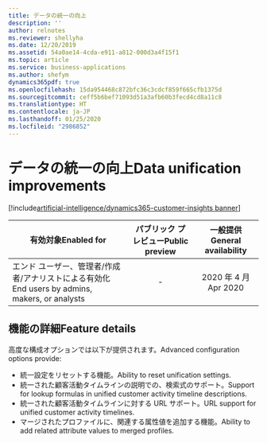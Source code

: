 ```yaml
---
title: データの統一の向上
description: ''
author: relnotes
ms.reviewer: shellyha
ms.date: 12/20/2019
ms.assetid: 54a0ae14-4cda-e911-a812-000d3a4f15f1
ms.topic: article
ms.service: business-applications
ms.author: shefym
dynamics365pdf: true
ms.openlocfilehash: 15da954468c872bfc36c3cdcf859f665cfb1375d
ms.sourcegitcommit: ceff5b6bef71093d51a3afb60b3fecd4cd8a11c8
ms.translationtype: HT
ms.contentlocale: ja-JP
ms.lasthandoff: 01/25/2020
ms.locfileid: "2986852"
---
```

# <a name="data-unification-improvements"></a><span data-ttu-id="00208-102">データの統一の向上</span><span class="sxs-lookup"><span data-stu-id="00208-102">Data unification improvements</span></span>
[!include[artificial-intelligence/dynamics365-customer-insights banner](../includes/artificial-intelligence/dynamics365-customer-insights.md)]

| <span data-ttu-id="00208-103">有効対象</span><span class="sxs-lookup"><span data-stu-id="00208-103">Enabled for</span></span>    |  <span data-ttu-id="00208-104">パブリック プレビュー</span><span class="sxs-lookup"><span data-stu-id="00208-104">Public preview</span></span> | <span data-ttu-id="00208-105">一般提供</span><span class="sxs-lookup"><span data-stu-id="00208-105">General availability</span></span> | 
| ---------- | :----------: |:----------: |
|<span data-ttu-id="00208-106">エンド ユーザー、管理者/作成者/アナリストによる有効化</span><span class="sxs-lookup"><span data-stu-id="00208-106">End users by admins, makers, or analysts</span></span>|-| <span data-ttu-id="00208-107">2020 年 4 月</span><span class="sxs-lookup"><span data-stu-id="00208-107">Apr 2020</span></span>|






## <a name="feature-details"></a><span data-ttu-id="00208-108">機能の詳細</span><span class="sxs-lookup"><span data-stu-id="00208-108">Feature details</span></span>
<!--feature detail start -->
<span data-ttu-id="00208-109">高度な構成オプションでは以下が提供されます。</span><span class="sxs-lookup"><span data-stu-id="00208-109">Advanced configuration options provide:</span></span>

- <span data-ttu-id="00208-110">統一設定をリセットする機能。</span><span class="sxs-lookup"><span data-stu-id="00208-110">Ability to reset unification settings.</span></span>
- <span data-ttu-id="00208-111">統一された顧客活動タイムラインの説明での、検索式のサポート。</span><span class="sxs-lookup"><span data-stu-id="00208-111">Support for lookup formulas in unified customer activity timeline descriptions.</span></span>
- <span data-ttu-id="00208-112">統一された顧客活動タイムラインに対する URL サポート。</span><span class="sxs-lookup"><span data-stu-id="00208-112">URL support for unified customer activity timelines.</span></span>
- <span data-ttu-id="00208-113">マージされたプロファイルに、関連する属性値を追加する機能。</span><span class="sxs-lookup"><span data-stu-id="00208-113">Ability to add related attribute values to merged profiles.</span></span>

<!--feature detail end -->









